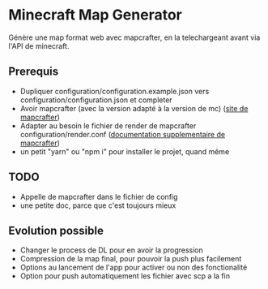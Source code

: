 # Minecraft Map Generator

Génère une map format web avec mapcrafter, en la telechargeant avant via l'API de minecraft.

## Prerequis

- Dupliquer configuration/configuration.example.json vers configuration/configuration.json et completer
- Avoir mapcrafter (avec la version adapté à la version de mc) ([site de mapcrafter](https://docs.mapcrafter.org/builds/stable/installation.html))
- Adapter au besoin le fichier de render de mapcrafter configuration/render.conf ([documentation supplementaire de mapcrafter](https://docs.mapcrafter.org/builds/stable/configuration.html))
- un petit "yarn" ou "npm i" pour installer le projet, quand même

## TODO
- Appelle de mapcrafter dans le fichier de config
- une petite doc, parce que c'est toujours mieux

## Evolution possible
- Changer le process de DL pour en avoir la progression
- Compression de la map final, pour pouvoir la push plus facilement
- Options au lancement de l'app pour activer ou non des fonctionalité 
- Option pour push automatiquement les fichier avec scp a la fin